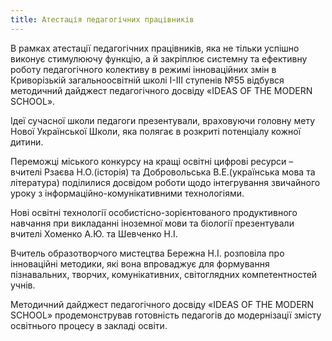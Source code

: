 ```yaml
---
title: Атестація педагогічних працівників
---
```


В рамках атестації педагогічних працівників, яка не тільки успішно виконує стимулюючу функцію, а й закріплює системну та ефективну роботу педагогічного колективу в режимі інноваційних змін в Криворізькій загальноосвітній школі І-ІІІ ступенів №55 відбувся методичний дайджест педагогічного досвіду «IDEAS OF THE MODERN SCHOOL».

Ідеї сучасної школи педагоги презентували, враховуючи головну мету Нової Української Школи, яка полягає в розкриті потенціалу кожної дитини.

Переможці міського конкурсу на кращі освітні цифрові ресурси – вчителі Рзаєва Н.О.(історія) та Добровольська В.Е.(українська мова та література) поділилися досвідом роботи щодо інтегрування звичайного уроку з інформаційно-комунікативними технологіями.

Нові освітні технології особистісно-зорієнтованого продуктивного навчання при викладанні іноземної мови та біології презентували вчителі Хоменко А.Ю. та Шевченко Н.І.

Вчитель образотворчого мистецтва Бережна Н.І. розповіла про інноваційні методики, які вона впроваджує для формування пізнавальних, творчих, комунікативних, світоглядних компетентностей учнів.

Методичний дайджест педагогічного досвіду «IDEAS OF THE MODERN SCHOOL» продемонстрував готовність педагогів до модернізації змісту освітнього процесу в закладі освіти.

<slideshow></slideshow>
